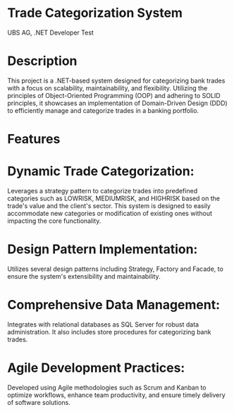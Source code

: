 # Trade Categorization System
UBS AG, .NET Developer Test

# Description
This project is a .NET-based system designed for categorizing bank trades with a focus on scalability, maintainability, and flexibility.
Utilizing the principles of Object-Oriented Programming (OOP) and adhering to SOLID principles, it showcases an implementation of Domain-Driven Design (DDD) to efficiently manage and categorize trades in a banking portfolio.

# Features

# Dynamic Trade Categorization:
Leverages a strategy pattern to categorize trades into predefined categories such as LOWRISK, MEDIUMRISK, and HIGHRISK based on the trade's value and the client's sector.
This system is designed to easily accommodate new categories or modification of existing ones without impacting the core functionality.

# Design Pattern Implementation:
Utilizes several design patterns including Strategy, Factory and Facade, to ensure the system's extensibility and maintainability.

# Comprehensive Data Management: 
Integrates with relational databases as SQL Server for robust data administration. It also includes store procedures for categorizing bank trades.

# Agile Development Practices:
Developed using Agile methodologies such as Scrum and Kanban to optimize workflows, enhance team productivity, and ensure timely delivery of software solutions.
